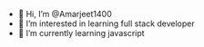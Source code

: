 - 👋 Hi, I’m @Amarjeet1400
- 👀 I’m interested in learning full stack developer
- 🌱 I’m currently learning javascript 


<!---
Amarjeet1400/Amarjeet1400 is a ✨ special ✨ repository because its `README.md` (this file) appears on your GitHub profile.
You can click the Preview link to take a look at your changes.
--->
